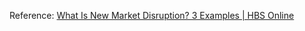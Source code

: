 Reference: [What Is New Market Disruption? 3 Examples | HBS Online](https://online.hbs.edu/blog/post/new-market-disruption)
